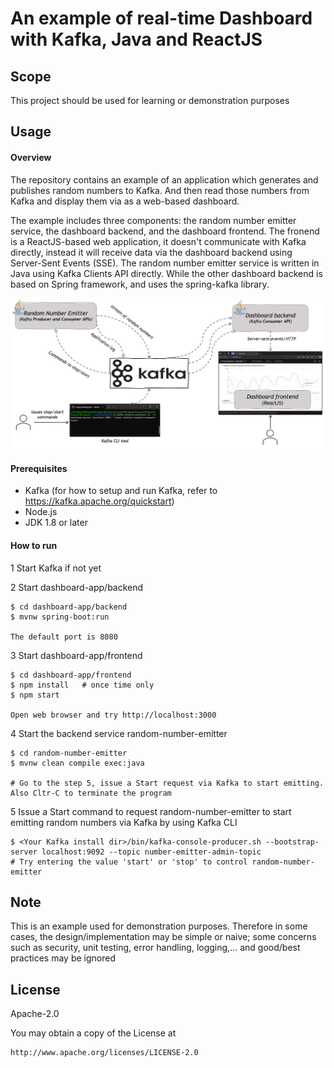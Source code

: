# An example of real-time Dashboard with Kafka, Java and ReactJS

## Scope

This project should be used for learning or demonstration purposes

## Usage 

####  Overview

The repository contains an example of an application which generates and publishes random numbers to Kafka. And then read those numbers from Kafka and display them via as a web-based dashboard. 

The example includes three components: the random number emitter service, the dashboard backend, and the dashboard frontend. The fronend is a ReactJS-based web application, it doesn't communicate with Kafka directly, instead it will receive data via the dashboard backend using Server-Sent Events (SSE). The random number emitter service is written in Java using Kafka Clients API directly. While the other dashboard backend is based on Spring framework, and uses the spring-kafka library.

![Architecture Diagram](misc/architecture.jpg)

#### Prerequisites

- Kafka (for how to setup and run Kafka, refer to https://kafka.apache.org/quickstart)
- Node.js
- JDK 1.8 or later

#### How to run

1 Start Kafka if not yet

2 Start dashboard-app/backend

~~~
$ cd dashboard-app/backend
$ mvnw spring-boot:run

The default port is 8080
~~~

3 Start dashboard-app/frontend

~~~
$ cd dashboard-app/frontend
$ npm install   # once time only
$ npm start

Open web browser and try http://localhost:3000
~~~

4 Start the backend service random-number-emitter

~~~
$ cd random-number-emitter
$ mvnw clean compile exec:java

# Go to the step 5, issue a Start request via Kafka to start emitting. Also Cltr-C to terminate the program
~~~

5 Issue a Start command to request random-number-emitter to start emitting random numbers via Kafka by using Kafka CLI

~~~
$ <Your Kafka install dir>/bin/kafka-console-producer.sh --bootstrap-server localhost:9092 --topic number-emitter-admin-topic
# Try entering the value 'start' or 'stop' to control random-number-emitter
 ~~~


## Note

This is an example used for demonstration purposes. Therefore in some cases, the design/implementation may be simple or naive; some concerns such as security, unit testing, error handling, logging,... and good/best practices may be ignored

## License

Apache-2.0 

You may obtain a copy of the License at

    http://www.apache.org/licenses/LICENSE-2.0
